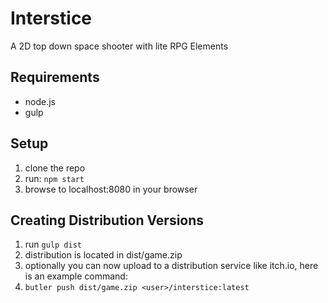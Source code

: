 # Interstice

A 2D top down space shooter with lite RPG Elements

## Requirements
- node.js
- gulp

## Setup
1. clone the repo
4. run: `npm start`
4. browse to localhost:8080 in your browser

## Creating Distribution Versions
1. run `gulp dist`
2. distribution is located in dist/game.zip
3. optionally you can now upload to a distribution service like itch.io, here is an example command:
4. `butler push dist/game.zip <user>/interstice:latest`
